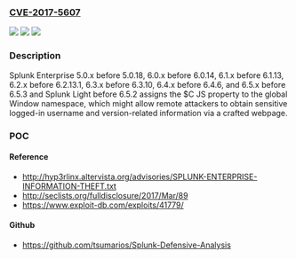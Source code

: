 ### [CVE-2017-5607](https://cve.mitre.org/cgi-bin/cvename.cgi?name=CVE-2017-5607)
![](https://img.shields.io/static/v1?label=Product&message=n%2Fa&color=blue)
![](https://img.shields.io/static/v1?label=Version&message=n%2Fa&color=blue)
![](https://img.shields.io/static/v1?label=Vulnerability&message=n%2Fa&color=brighgreen)

### Description

Splunk Enterprise 5.0.x before 5.0.18, 6.0.x before 6.0.14, 6.1.x before 6.1.13, 6.2.x before 6.2.13.1, 6.3.x before 6.3.10, 6.4.x before 6.4.6, and 6.5.x before 6.5.3 and Splunk Light before 6.5.2 assigns the $C JS property to the global Window namespace, which might allow remote attackers to obtain sensitive logged-in username and version-related information via a crafted webpage.

### POC

#### Reference
- http://hyp3rlinx.altervista.org/advisories/SPLUNK-ENTERPRISE-INFORMATION-THEFT.txt
- http://seclists.org/fulldisclosure/2017/Mar/89
- https://www.exploit-db.com/exploits/41779/

#### Github
- https://github.com/tsumarios/Splunk-Defensive-Analysis

